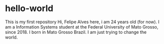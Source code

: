 # hello-world
This is my first repository
Hi, Felipe Alves here, i am 24 years old (for now). I am a Information Systems student at the Federal University of Mato Grosso, since 2018. I born in Mato Grosso Brazil. I am just trying to change the world.
